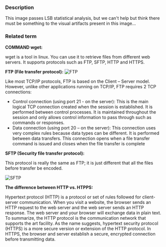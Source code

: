 ### Description
This image passes LSB statistical analysis, but we can't help but think there must be something to the visual artifacts present in this image...

### Related term

**COMMAND wget:**

wget is a tool in linux. You can use it to retrieve files from different web servers. It supports protocols such as FTP, SFTP, HTTP and HTTPS.

**FTP (File transfer protocol):**
![FTP](https://media.geeksforgeeks.org/wp-content/uploads/20240110113246/File-Transfer-Protocol-and-HTTPS-gif-2.gif)

Like most TCP/IP protocols, FTP is based on the Client – ​​Server model. However, unlike other applications running on TCP/IP, FTP requires 2 TCP connections:

- Control connection (using port 21 - on the server): This is the main logical TCP connection created when the session is established. It is performed between control processes. It is maintained throughout the session and only allows control information to pass through such as commands or responses.
- Data connection (using port 20 – on the server): This connection uses very complex rules because data types can be different. It is performed between data transfers. This connection opens when a file transfer command is issued and closes when the file transfer is complete

**SFTP (Security file transfer protocol):**

This protocol is really the same as FTP; it is just different that all the files before transfer be encoded.

![SFTP](https://media.geeksforgeeks.org/wp-content/uploads/20211025154558/SFTPEncryptionandDecryption.jpg)

**The difference between HTTP vs. HTPPS:**

Hypertext protocol (HTTP) is a protocol or set of rules followed for client-server communication. When you visit a website, the browser sends an HTTP request to the web server and the web server sends an HTTP response. The web server and your browser will exchange data in plain text. To summarize, the HTTP protocol is the communication network that supports the art facility. As the name suggests, hypertext security protocol (HTTPS) is a more secure version or extension of the HTTP protocol. In HTTPS, the browser and server establish a secure, encrypted connection before transmitting data.
